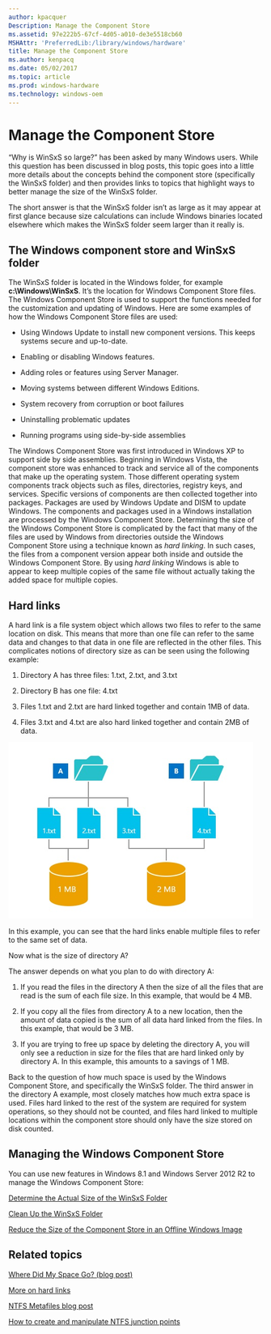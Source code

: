 ```yaml
---
author: kpacquer
Description: Manage the Component Store
ms.assetid: 97e222b5-67cf-4d05-a010-de3e5518cb60
MSHAttr: 'PreferredLib:/library/windows/hardware'
title: Manage the Component Store
ms.author: kenpacq
ms.date: 05/02/2017
ms.topic: article
ms.prod: windows-hardware
ms.technology: windows-oem
---
```


# Manage the Component Store


“Why is WinSxS so large?” has been asked by many Windows users. While this question has been discussed in blog posts, this topic goes into a little more details about the concepts behind the component store (specifically the WinSxS folder) and then provides links to topics that highlight ways to better manage the size of the WinSxS folder.

The short answer is that the WinSxS folder isn’t as large as it may appear at first glance because size calculations can include Windows binaries located elsewhere which makes the WinSxS folder seem larger than it really is.

## <span id="The_Windows_component_store_and_WinSxS_folder"></span><span id="the_windows_component_store_and_winsxs_folder"></span><span id="THE_WINDOWS_COMPONENT_STORE_AND_WINSXS_FOLDER"></span>The Windows component store and WinSxS folder


The WinSxS folder is located in the Windows folder, for example **c:\\Windows\\WinSxS**. It’s the location for Windows Component Store files. The Windows Component Store is used to support the functions needed for the customization and updating of Windows. Here are some examples of how the Windows Component Store files are used:

-   Using Windows Update to install new component versions. This keeps systems secure and up-to-date.

-   Enabling or disabling Windows features.

-   Adding roles or features using Server Manager.

-   Moving systems between different Windows Editions.

-   System recovery from corruption or boot failures

-   Uninstalling problematic updates

-   Running programs using side-by-side assemblies

The Windows Component Store was first introduced in Windows XP to support side by side assemblies. Beginning in Windows Vista, the component store was enhanced to track and service all of the components that make up the operating system. Those different operating system components track objects such as files, directories, registry keys, and services. Specific versions of components are then collected together into packages. Packages are used by Windows Update and DISM to update Windows. The components and packages used in a Windows installation are processed by the Windows Component Store. Determining the size of the Windows Component Store is complicated by the fact that many of the files are used by Windows from directories outside the Windows Component Store using a technique known as *hard linking*. In such cases, the files from a component version appear both inside and outside the Windows Component Store. By using *hard linking* Windows is able to appear to keep multiple copies of the same file without actually taking the added space for multiple copies.

## <span id="Hard_links"></span><span id="hard_links"></span><span id="HARD_LINKS"></span>Hard links


A hard link is a file system object which allows two files to refer to the same location on disk. This means that more than one file can refer to the same data and changes to that data in one file are reflected in the other files. This complicates notions of directory size as can be seen using the following example:

1.  Directory A has three files: 1.txt, 2.txt, and 3.txt

2.  Directory B has one file: 4.txt

3.  Files 1.txt and 2.txt are hard linked together and contain 1MB of data.

4.  Files 3.txt and 4.txt are also hard linked together and contain 2MB of data.

![hard links example](images/dep-adk-winb-dism-winsxs-hardlinks.jpg)

In this example, you can see that the hard links enable multiple files to refer to the same set of data.

Now what is the size of directory A?

The answer depends on what you plan to do with directory A:

1.  If you read the files in the directory A then the size of all the files that are read is the sum of each file size. In this example, that would be 4 MB.

2.  If you copy all the files from directory A to a new location, then the amount of data copied is the sum of all data hard linked from the files. In this example, that would be 3 MB.

3.  If you are trying to free up space by deleting the directory A, you will only see a reduction in size for the files that are hard linked only by directory A. In this example, this amounts to a savings of 1 MB.

Back to the question of how much space is used by the Windows Component Store, and specifically the WinSxS folder. The third answer in the directory A example, most closely matches how much extra space is used. Files hard linked to the rest of the system are required for system operations, so they should not be counted, and files hard linked to multiple locations within the component store should only have the size stored on disk counted.

## <span id="Managing_the_Windows_Component_Store"></span><span id="managing_the_windows_component_store"></span><span id="MANAGING_THE_WINDOWS_COMPONENT_STORE"></span>Managing the Windows Component Store


You can use new features in Windows 8.1 and Windows Server 2012 R2 to manage the Windows Component Store:

[Determine the Actual Size of the WinSxS Folder](determine-the-actual-size-of-the-winsxs-folder.md)

[Clean Up the WinSxS Folder](clean-up-the-winsxs-folder.md)

[Reduce the Size of the Component Store in an Offline Windows Image](reduce-the-size-of-the-component-store-in-an-offline-windows-image.md)

## <span id="related_topics"></span>Related topics


[Where Did My Space Go? (blog post)](http://blogs.technet.com/b/askcore/archive/2013/03/01/where-did-my-space-go.aspx)

[More on hard links](http://blogs.technet.com/b/joscon/archive/2011/08/26/more-on-hard-links.aspx)

[NTFS Metafiles blog post](http://blogs.technet.com/b/askcore/archive/2009/12/30/ntfs-metafiles.aspx)

[How to create and manipulate NTFS junction points](http://support.microsoft.com/kb/205524)

 

 






